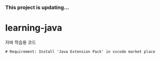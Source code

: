 ### This project is updating...

# learning-java
자바 학습용 코드

```
# Requirement: Install 'Java Extension Pack' in vscode market place
```